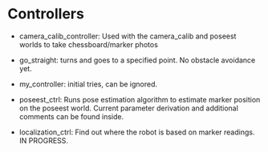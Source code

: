 # Controllers

- camera_calib_controller: Used with the camera_calib and poseest worlds to take chessboard/marker photos

- go_straight: turns and goes to a specified point. No obstacle avoidance yet.

- my_controller: initial tries, can be ignored.

- poseest_ctrl: Runs pose estimation algorithm to estimate marker position on the poseest world. Current parameter derivation and additional comments can be found inside.

- localization_ctrl: Find out where the robot is based on marker readings. IN PROGRESS.